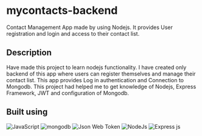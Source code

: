 # mycontacts-backend
Contact Management App made by using Nodejs. It provides User registration and login and access to their contact list.

## Description
Have made this project to learn nodejs functionality. 
I have created only backend of this app where users can register themselves and manage their contact list.
This app provides Log in authentication and Connection to Mongodb.
This project had helped me to get knowledge of Nodejs, Express Framework, JWT and configuration of Mongodb.

## Built using
![JavaScript](https://img.shields.io/badge/javascript-%23323330.svg?style=for-the-badge&logo=javascript&logoColor=%23F7DF1E)
![mongodb](https://img.shields.io/badge/MongoDB-4EA94B?style=for-the-badge&logo=mongodb&logoColor=white)
![Json Web Token](https://img.shields.io/badge/json%20web%20tokens-323330?style=for-the-badge&logo=json-web-tokens&logoColor=pink)
![NodeJs](https://img.shields.io/badge/Node.js-43853D?style=for-the-badge&logo=node.js&logoColor=white)
![Express js](https://img.shields.io/badge/Express.js-404D59?style=for-the-badge)
